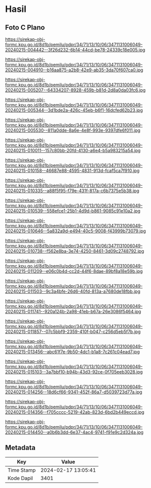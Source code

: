 # Hasil

## Foto C Plano

https://sirekap-obj-formc.kpu.go.id/8d1b/pemilu/pdpr/34/71/13/10/06/3471131006049-20240215-004442--3f26d232-6b14-44cd-be78-24339c18e005.jpg

https://sirekap-obj-formc.kpu.go.id/8d1b/pemilu/pdpr/34/71/13/10/06/3471131006049-20240215-004910--b16aa875-a2b8-42e9-ab35-3da70f607ca0.jpg

https://sirekap-obj-formc.kpu.go.id/8d1b/pemilu/pdpr/34/71/13/10/06/3471131006049-20240215-005207--64334207-8928-459b-b81d-2d8a0da03fc6.jpg

https://sirekap-obj-formc.kpu.go.id/8d1b/pemilu/pdpr/34/71/13/10/06/3471131006049-20240215-005344--3d1bde2a-426c-45eb-b6f1-16dcfed62b23.jpg

https://sirekap-obj-formc.kpu.go.id/8d1b/pemilu/pdpr/34/71/13/10/06/3471131006049-20240215-005530--811a0dde-8a6e-4e8f-993e-9397dfe6f011.jpg

https://sirekap-obj-formc.kpu.go.id/8d1b/pemilu/pdpr/34/71/13/10/06/3471131006049-20240215-010011--157c80bb-20fd-4130-a6e4-b5a983215a54.jpg

https://sirekap-obj-formc.kpu.go.id/8d1b/pemilu/pdpr/34/71/13/10/06/3471131006049-20240215-010158--46687e88-4595-4831-913d-fcaf5ca7f910.jpg

https://sirekap-obj-formc.kpu.go.id/8d1b/pemilu/pdpr/34/71/13/10/06/3471131006049-20240215-010335--a88f5f95-f79e-431f-817a-c6b7375e5b38.jpg

https://sirekap-obj-formc.kpu.go.id/8d1b/pemilu/pdpr/34/71/13/10/06/3471131006049-20240215-010539--558efce1-25b1-4d9d-b861-9085c91e10a2.jpg

https://sirekap-obj-formc.kpu.go.id/8d1b/pemilu/pdpr/34/71/13/10/06/3471131006049-20240215-010646--5a832a9d-e494-40c5-9008-f43999b73079.jpg

https://sirekap-obj-formc.kpu.go.id/8d1b/pemilu/pdpr/34/71/13/10/06/3471131006049-20240215-010738--f562e8ba-3e74-4250-8461-3d09c2748792.jpg

https://sirekap-obj-formc.kpu.go.id/8d1b/pemilu/pdpr/34/71/13/10/06/3471131006049-20240215-011209--e06c0b4d-cc2d-44f6-8dae-89bf8a18e59b.jpg

https://sirekap-obj-formc.kpu.go.id/8d1b/pemilu/pdpr/34/71/13/10/06/3471131006049-20240215-011503--9c3a4bfe-26d6-40fd-813a-a7680de18fbb.jpg

https://sirekap-obj-formc.kpu.go.id/8d1b/pemilu/pdpr/34/71/13/10/06/3471131006049-20240215-011741--920a124b-2a98-41eb-b67a-26e3086f5464.jpg

https://sirekap-obj-formc.kpu.go.id/8d1b/pemilu/pdpr/34/71/13/10/06/3471131006049-20240215-011857--07c5bbf9-2359-410f-b047-c256d5eb5f7b.jpg

https://sirekap-obj-formc.kpu.go.id/8d1b/pemilu/pdpr/34/71/13/10/06/3471131006049-20240215-013456--abc61f7e-9b50-4dc1-b1a8-7c261c04ead7.jpg

https://sirekap-obj-formc.kpu.go.id/8d1b/pemilu/pdpr/34/71/13/10/06/3471131006049-20240215-015103--3a7bbf10-b94b-43d3-92ce-0f705eeb3028.jpg

https://sirekap-obj-formc.kpu.go.id/8d1b/pemilu/pdpr/34/71/13/10/06/3471131006049-20240215-014256--18d6cf66-9341-452f-86a7-d5039723d77a.jpg

https://sirekap-obj-formc.kpu.go.id/8d1b/pemilu/pdpr/34/71/13/10/06/3471131006049-20240215-014356--f705cccc-5219-42ab-823d-6bd2b449eccd.jpg

https://sirekap-obj-formc.kpu.go.id/8d1b/pemilu/pdpr/34/71/13/10/06/3471131006049-20240215-014450--a0b6b3dd-6e37-4ac4-9741-f91e9c2d324a.jpg


## Metadata

| Key        | Value               |
| ---------- | ------------------- |
| Time Stamp | 2024-02-17 13:05:41 |
| Kode Dapil | 3401                |



